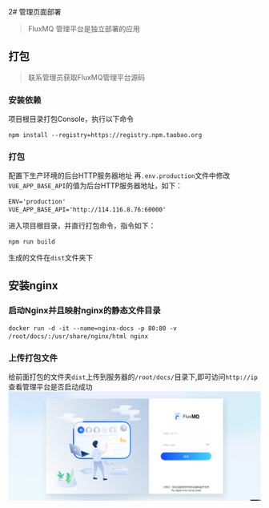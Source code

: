 2# 管理页面部署
> FluxMQ 管理平台是独立部署的应用
## 打包
> 联系管理员获取FluxMQ管理平台源码

### 安装依赖

项目根目录打包Console，执行以下命令
```shell
npm install --registry=https://registry.npm.taobao.org
```
### 打包
配置下生产环境的后台HTTP服务器地址
再`.env.production`文件中修改`VUE_APP_BASE_API`的值为后台HTTP服务器地址，如下：
```shell
ENV='production'
VUE_APP_BASE_API='http://114.116.8.76:60000'
```        


进入项目根目录，并直行打包命令，指令如下：
```
npm run build
```

生成的文件在`dist`文件夹下


## 安装nginx

### 启动Nginx并且映射nginx的静态文件目录
```shell
docker run -d -it --name=nginx-docs -p 80:80 -v /root/docs/:/usr/share/nginx/html nginx
```

### 上传打包文件

给前面打包的文件夹`dist`上传到服务器的`/root/docs/`目录下,即可访问`http://ip`查看管理平台是否启动成功
![img_1.png](../../assets/images/img_LOGIN.png)
